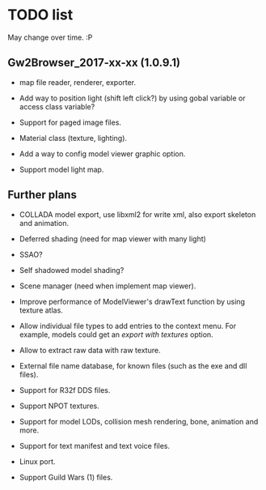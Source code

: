TODO list
=========

May change over time. :P

Gw2Browser_2017-xx-xx (1.0.9.1)
-------------------------------

* map file reader, renderer, exporter.

* Add way to position light (shift left click?) by using gobal variable or access class variable?

* Support for paged image files.

* Material class (texture, lighting).

* Add a way to config model viewer graphic option.

* Support model light map.

Further plans
-------------

* COLLADA model export, use libxml2 for write xml, also export skeleton and animation.

* Deferred shading (need for map viewer with many light)

* SSAO?

* Self shadowed model shading?

* Scene manager (need when implement map viewer).

* Improve performance of ModelViewer's drawText function by using texture atlas.

* Allow individual file types to add entries to the context menu. For example,
models could get an *export with textures* option.

* Allow to extract raw data with raw texture.

* External file name database, for known files (such as the exe and dll files).

* Support for R32f DDS files.

* Support NPOT textures.

* Support for model LODs, collision mesh rendering, bone, animation and more.

* Support for text manifest and text voice files.

* Linux port.

* Support Guild Wars (1) files.
